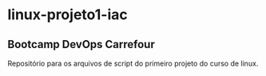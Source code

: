 # linux-projeto1-iac
## Bootcamp DevOps Carrefour

Repositório para os arquivos de script do primeiro projeto do curso de linux. 
